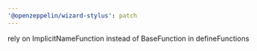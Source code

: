 ```yaml
---
'@openzeppelin/wizard-stylus': patch
---
```


rely on ImplicitNameFunction instead of BaseFunction in defineFunctions
